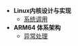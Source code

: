 - **Linux内核设计与实现**
  - [系统调用](/_docs/books/kernel_design/05_系统调用.md)
- **ARM64 体系架构**
  - [异常处理](/_docs/books/arm64_architecture/11_异常处理.md)
